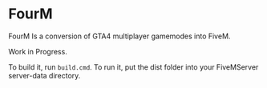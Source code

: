# FourM

FourM Is a conversion of GTA4 multiplayer gamemodes into FiveM. 

Work in Progress.


To build it, run `build.cmd`. To run it, put the dist folder into your FiveMServer server-data directory.
